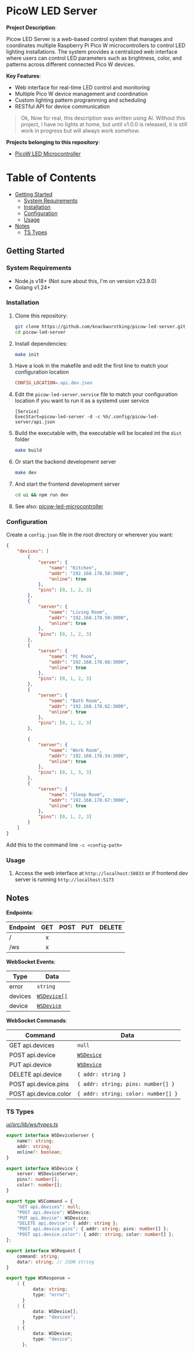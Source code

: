 # PicoW LED Server

**Project Description**:

Picow LED Server is a web-based control system that manages and coordinates multiple Raspberry
Pi Pico W microcontrollers to control LED lighting installations.
The system provides a centralized web interface where users can control LED parameters such
as brightness, color, and patterns across different connected Pico W devices.

**Key Features**:

- Web interface for real-time LED control and monitoring
- Multiple Pico W device management and coordination
- Custom lighting pattern programming and scheduling
- RESTful API for device communication

> Ok, Now for real, this description was written using AI.
> Without this project, I have no lights at home, but until v1.0.0 is released, it is still work in
> progress but will always work somehow.

**Projects belonging to this repository**:

- [PicoW LED Microcontroller](https://github.com/knackwurstking/picow-led-microcontroller)

# Table of Contents

<!--toc:start-->

- [Getting Started](#getting-started)
    - [System Requirements](#system-requirements)
    - [Installation](#installation)
    - [Configuration](#configuration)
    - [Usage](#usage)
- [Notes](#notes)
    - [TS Types](#ts-types)

<!--toc:end-->

## Getting Started

### System Requirements

- Node.js v18+ (Not sure about this, I'm on version v23.9.0)
- Golang v1.24+

### Installation

1. Clone this repository:

    ```bash
    git clone https://github.com/knackwurstking/picow-led-server.git
    cd picow-led-server
    ```

2. Install dependencies:

    ```bash
    make init
    ```

3. Have a look in the makefile and edit the first line to match your configuration location

    ```makefile
    CONFIG_LOCATION=.api.dev.json
    ```

4. Edit the `picow-led-server.service` file to match your configuration location if you want
   to run it as a systemd user service

    ```
    [Service]
    ExecStart=picow-led-server -d -c %h/.config/picow-led-server/api.json
    ```

5. Build the executable with, the executable will be located int the `dist` folder

    ```bash
    make build
    ```

6. Or start the backend development server

    ```bash
    make dev
    ```

7. And start the frontend development server

    ```bash
    cd ui && npm run dev
    ```

8. See also: [picow-led-microcontroller](https://github.com/knackwurstking/picow-led-microcontroller)

### Configuration

Create a `config.json` file in the root directory or wherever you want:

```json
{
    "devices": [
        {
            "server": {
                "name": "Kitchen",
                "addr": "192.168.178.58:3000",
                "online": true
            },
            "pins": [0, 1, 2, 3]
        },
        {
            "server": {
                "name": "Living Room",
                "addr": "192.168.178.50:3000",
                "online": true
            },
            "pins": [0, 1, 2, 3]
        },
        {
            "server": {
                "name": "PC Room",
                "addr": "192.168.178.68:3000",
                "online": true
            },
            "pins": [0, 1, 2, 3]
        },
        {
            "server": {
                "name": "Bath Room",
                "addr": "192.168.178.62:3000",
                "online": true
            },
            "pins": [0, 1, 2, 3]
        },

        {
            "server": {
                "name": "Work Room",
                "addr": "192.168.178.54:3000",
                "online": true
            },
            "pins": [0, 1, 3, 3]
        },
        {
            "server": {
                "name": "Sleep Room",
                "addr": "192.168.178.67:3000",
                "online": true
            },
            "pins": [0, 1, 2, 3]
        }
    ]
}
```

Add this to the command line `-c <config-path>`

### Usage

1. Access the web interface at `http://localhost:50833` or if frontend dev server is running `http://localhost:5173`

## Notes

**Endpoints**:

| Endpoint | GET | POST | PUT | DELETE |
| -------- | :-: | :--: | :-: | :----: |
| /        |  x  |      |     |        |
| /ws      |  x  |      |     |        |

**WebSocket Events**:

| Type    | Data                      |
| ------- | ------------------------- |
| error   | `string`                  |
| devices | [`WSDevice[]`](#ts-types) |
| device  | [`WSDevice`](#ts-types)   |

**WebSocket Commands**:

| Command               | Data                                |
| --------------------- | ----------------------------------- |
| GET api.devices       | `null`                              |
| POST api.device       | [`WSDevice`](#ts-types)             |
| PUT api.device        | [`WSDevice`](#ts-types)             |
| DELETE api.device     | `{ addr: string }`                  |
| POST api.device.pins  | `{ addr: string; pins: number[] }`  |
| POST api.device.color | `{ addr: string; color: number[] }` |

### TS Types

_[ui/src/lib/ws/types.ts](ui/src/lib/ws/types.ts)_

```typescript
export interface WSDeviceServer {
    name?: string;
    addr: string;
    online?: boolean;
}

export interface WSDevice {
    server: WSDeviceServer;
    pins?: number[];
    color?: number[];
}

export type WSCommand = {
    "GET api.devices": null;
    "POST api.device": WSDevice;
    "PUT api.device": WSDevice;
    "DELETE api.device": { addr: string };
    "POST api.device.pins": { addr: string; pins: number[] };
    "POST api.device.color": { addr: string; color: number[] };
};

export interface WSRequest {
    command: string;
    data?: string; // JSON string
}

export type WSResponse =
    | {
          data: string;
          type: "error";
      }
    | {
          data: WSDevice[];
          type: "devices";
      }
    | {
          data: WSDevice;
          type: "device";
      };
```
